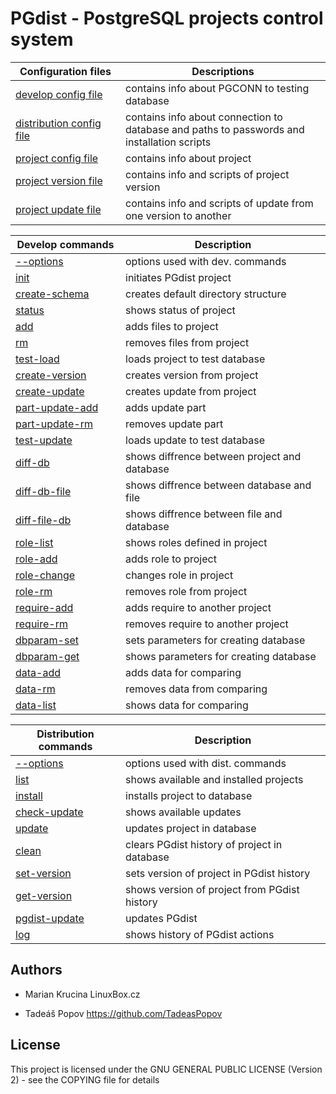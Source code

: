 <style>
table th:nth-of-type(1) {
    width:160px;
}
</style>

# PGdist - PostgreSQL projects control system



| Configuration files | Descriptions |
| --- | --- |
| [develop config file](develop/config.md) | contains info about PGCONN to testing database |
| [distribution config file](distribution/config.md) | contains info about connection to database and paths to passwords and installation scripts |
| [project config file](project_files/config.md) | contains info about project |
| [project version file](project_files/version.md) | contains info and scripts of project version |
| [project update file](project_files/update.md) | contains info and scripts of update from one version to another |



| Develop commands | Description |
| --- | --- |
| [--options](develop/cmd/options.md) | options used with dev. commands |
| [init](develop/cmd/init.md) | initiates PGdist project |
| [create-schema](develop/cmd/create-schema.md) | creates default directory structure |
| [status](develop/cmd/status.md) | shows status of project |
| [add](develop/cmd/add.md) | adds files to project |
| [rm](develop/cmd/rm.md) | removes files from project |
| [test-load](develop/cmd/test-load.md) | loads project to test database |
| [create-version](develop/cmd/create-version.md) | creates version from project |
| [create-update](develop/cmd/create-update.md) | creates update from project |
| [part-update-add](develop/cmd/part-update-add.md) | adds update part |
| [part-update-rm](develop/cmd/part-update-rm.md) | removes update part |
| [test-update](develop/cmd/test-update.md) | loads update to test database |
| [diff-db](develop/cmd/diff-db.md) | shows diffrence between project and database |
| [diff-db-file](develop/cmd/diff-db-file.md) | shows diffrence between database and file |
| [diff-file-db](develop/cmd/diff-file-db.md) | shows diffrence between file and database |
| [role-list](develop/cmd/role-list.md) | shows roles defined in project |
| [role-add](develop/cmd/role-add.md) | adds role to project |
| [role-change](develop/cmd/role-change.md) | changes role in project |
| [role-rm](develop/cmd/role-rm.md) | removes role from project |
| [require-add](develop/cmd/require-add.md) | adds require to another project |
| [require-rm](develop/cmd/require-rm.md) | removes require to another project |
| [dbparam-set](develop/cmd/dbparam-set.md) | sets parameters for creating database |
| [dbparam-get](develop/cmd/dbparam-get.md) | shows parameters for creating database |
| [data-add](develop/cmd/data-add.md) | adds data for comparing |
| [data-rm](develop/cmd/data-rm.md) | removes data from comparing |
| [data-list](develop/cmd/data-list.md) | shows data for comparing |



| Distribution commands | Description |
| --- | --- |
| [--options](distribution/cmd/options.md) | options used with dist. commands |
| [list](distribution/cmd/list.md) | shows available and installed projects |
| [install](distribution/cmd/install.md) | installs project to database |
| [check-update](distribution/cmd/check-update.md) | shows available updates |
| [update](distribution/cmd/update.md) | updates project in database |
| [clean](distribution/cmd/clean.md) | clears PGdist history of project in database |
| [set-version](distribution/cmd/set-version.md) | sets version of project in PGdist history |
| [get-version](distribution/cmd/get-version.md) | shows version of project from PGdist history |
| [pgdist-update](distribution/cmd/pgdist-update.md) | updates PGdist |
| [log](distribution/cmd/log.md) | shows history of PGdist actions |



## Authors

* Marian Krucina LinuxBox.cz

* Tadeáš Popov https://github.com/TadeasPopov

## License

This project is licensed under the GNU GENERAL PUBLIC LICENSE (Version 2) - see the COPYING file for details
